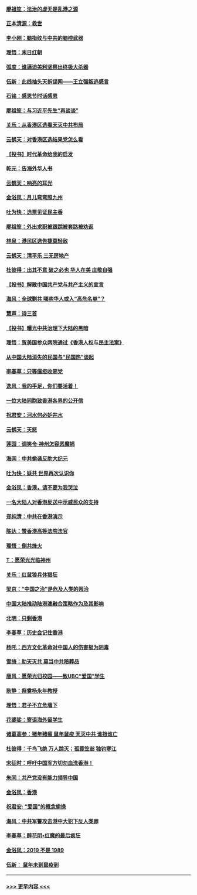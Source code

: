 #### [廖祖笙：法治的虚无是乱港之源](../pages/nsc993/n11690605.md?t=11300955) 
#### [正本清源：救世](../pages/nsc993/n11689134.md?t=11300955) 
#### [李小刚：脑指纹与中共的脑控武器](../pages/nsc993/n11688900.md?t=11300955) 
#### [理悟：末日红朝](../pages/nsc993/n11688829.md?t=11300955) 
#### [弧度：谁逼迫美利坚祭出终极大杀器](../pages/nsc993/n11688735.md?t=11300955) 
#### [伍新：此线抽头天拆谍网——王立强叛逃感言](../pages/nsc993/n11687981.md?t=11300955) 
#### [石铭：感恩节时话感恩](../pages/nsc993/n11687568.md?t=11300955) 
#### [廖祖笙：与习近平先生“再谈谈”](../pages/nsc993/n11687005.md?t=11300955) 
#### [关乐：从香港区选看天灭中共布局](../pages/nsc993/n11686647.md?t=11300955) 
#### [云鹤天：对香港区选结果党怎么看](../pages/nsc993/n11686216.md?t=11300955) 
#### [【投书】时代革命给我的启发](../pages/nsc993/n11684287.md?t=11300955) 
#### [乾元：告海外华人书](../pages/nsc993/n11684044.md?t=11300955) 
#### [云鹤天：响亮的耳光](../pages/nsc993/n11684254.md?t=11300955) 
#### [金浴凤：月儿弯弯照九州](../pages/nsc993/n11684231.md?t=11300955) 
#### [吐为快：选票见证民主香](../pages/nsc993/n11684206.md?t=11300955) 
#### [廖祖笙：外出求职被跟踪被套路被劝返](../pages/nsc993/n11683874.md?t=11300955) 
#### [林泉：港民区选告捷莫轻敌](../pages/nsc993/n11683930.md?t=11300955) 
#### [云鹤天：清平乐 三无房地产](../pages/nsc993/n11681521.md?t=11300955) 
#### [杜彼得：出其不意 破之必也 华人在美 庄敬自强](../pages/nsc993/n11679554.md?t=11300955) 
#### [【投书】解散中国共产党与共产主义的宣言](../pages/nsc993/n11679177.md?t=11300955) 
#### [海风：全球剿共 哪些华人或入“高危名单”？](../pages/nsc993/n11678617.md?t=11300955) 
#### [慧声：诗三首](../pages/nsc993/n11678848.md?t=11300955) 
#### [【投书】曝光中共治理下大陆的黑暗](../pages/nsc993/n11678674.md?t=11300955) 
#### [理悟：贺美国参众两院通过《香港人权与民主法案》](../pages/nsc993/n11678104.md?t=11300955) 
#### [从中国大陆消失的民国与“民国热”谈起](../pages/nsc993/n11678075.md?t=11300955) 
#### [李春草：只等瘟疫收邪党](../pages/nsc993/n11677308.md?t=11300955) 
#### [逸风：我的手足，你们要活着！](../pages/nsc993/n11676352.md?t=11300955) 
#### [一位大陆同胞致香港各界的公开信](../pages/nsc993/n11675761.md?t=11300955) 
#### [祝君安：河水何必妒井水](../pages/nsc993/n11675746.md?t=11300955) 
#### [云鹤天：天怒](../pages/nsc993/n11675718.md?t=11300955) 
#### [莲园：调笑令‧神州怎容恶魔祸](../pages/nsc993/n11675648.md?t=11300955) 
#### [海网：中共偷袭反助大纪元](../pages/nsc993/n11673515.md?t=11300955) 
#### [吐为快：妖共 世界再次认识你](../pages/nsc993/n11673506.md?t=11300955) 
#### [金浴凤：香港，请不要为我哭泣](../pages/nsc993/n11673248.md?t=11300955) 
#### [一名大陆人对香港反送中示威民众的支持](../pages/nsc993/n11672615.md?t=11300955) 
#### [郑纯清：中共在香港演示](../pages/nsc993/n11670539.md?t=11300955) 
#### [陈达：赞香港高等法院法官](../pages/nsc993/n11669542.md?t=11300955) 
#### [理悟：倒共烽火](../pages/nsc993/n11668844.md?t=11300955) 
#### [T：愿荣光光临神州](../pages/nsc993/n11668421.md?t=11300955) 
#### [关乐：红鼠狼兵休猖狂](../pages/nsc993/n11668378.md?t=11300955) 
#### [梁京：“中国之治”是危及人类的恶治](../pages/nsc993/n11668328.md?t=11300955) 
#### [中国大陆推动陆港澳融合策略作为及其影响](../pages/nsc993/n11668157.md?t=11300955) 
#### [北明：只剩香港](../pages/nsc993/n11668002.md?t=11300955) 
#### [李春草：历史会记住香港](../pages/nsc993/n11667927.md?t=11300955) 
#### [杨吒：西方文化革命对中国人的伤害极为阴毒](../pages/nsc993/n11664521.md?t=11300955) 
#### [雪绮：助天灭共 莫当中共陪葬品](../pages/nsc993/n11662650.md?t=11300955) 
#### [唐风：愿荣光归校园——致UBC“爱国”学生](../pages/nsc993/n11662194.md?t=11300955) 
#### [耿静：祭奠杨永年教授](../pages/nsc993/n11662514.md?t=11300955) 
#### [理悟：君子不立危墙下](../pages/nsc993/n11662172.md?t=11300955) 
#### [花婆娑：寄语海外留学生](../pages/nsc993/n11662121.md?t=11300955) 
#### [诸葛高参：猪年猪瘟 鼠年鼠疫 天灭中共 谁挡谁亡](../pages/nsc993/n11661980.md?t=11300955) 
#### [杜彼得：千鸟飞绝 万人踪灭；孤蓑笠翁 独钓寒江](../pages/nsc993/n11661170.md?t=11300955) 
#### [宋征时：呼吁中国军方切勿血洗香港！](../pages/nsc993/n11415318.md?t=11300955) 
#### [朱同：共产党没有能力领导中国](../pages/nsc993/n11660421.md?t=11300955) 
#### [金浴凤：香港](../pages/nsc993/n11660419.md?t=11300955) 
#### [祝君安: “爱国”的概念偷换](../pages/nsc993/n11659706.md?t=11300955) 
#### [海风：中共军警攻击港中大犯下反人类罪](../pages/nsc993/n11659632.md?t=11300955) 
#### [李春草：醉花阴•红魔的最后疯狂](../pages/nsc993/n11659287.md?t=11300955) 
#### [金浴凤：2019 不是 1989](../pages/nsc993/n11657663.md?t=11300955) 
#### [伍新： 鼠年未到鼠疫到](../pages/nsc993/n11655098.md?t=11300955) 

----
#### [ >>> 更早内容 <<< ](../indexes/nsc993-earlier.md)
